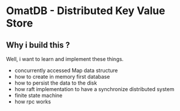 # OmatDB - Distributed Key Value Store

## Why i build this ?
Well, i want to learn and implement these things.
- concurrently accessed Map data structure
- how to create in memory first database
- how to persist the data to the disk
- how raft implementation to have a synchronize distributed system
- finite state machine
- how rpc works
